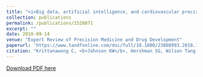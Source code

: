 ```yaml
---
title: "<i>Big data, artificial intelligence, and cardiovascular precision medicine</i>"
collection: publications
permalink: /publications/1528871
excerpt: ""
date: 2018-09-14
venue: "Expert Review of Precision Medicine and Drug Development" 
paperurl: 'https://www.tandfonline.com/doi/full/10.1080/23808993.2018.1528871'
citation: "Krittanawong C, <b>Johnson KW</b>, Hershman SG, Wilson Tang WH. Big data, artificial intelligence, and cardiovascular precision medicine. Exp Rev Prec Med and Drug Devel. 2018 Oct 10; 3(5):305-317. doi: 10.1080/23808993.2018.1528871."
---
```


<!--- [PubMed Link](https://www.ncbi.nlm.nih.gov/pubmed/30255805) i--->

[Download PDF here](https://kippjohnson.com/files/1528871.pdf)

